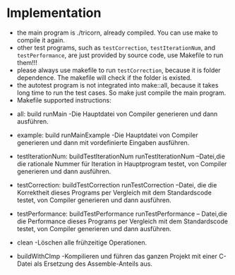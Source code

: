 # Implementation

- the main program is ./tricorn, already compiled. You can use make to compile it again.
- other test programs, such as `testCorrection`, `testIterationNum`, and `testPerformance`, are just provided by source code, use Makefile to run them!!!
- please always use makefile to run `testCorrection`, because it is folder dependence. The makefile will check if the folder is existed.
- the autotest program is not integrated into make::all, because it takes long time to run the test cases. So make just compile the main program.
- Makefile supported instructions:

* all: build runMain
-Die Hauptdatei von Compiler generieren und dann ausführen.

* example: build runMainExample
-Die Hauptdatei von Compiler generieren und dann mit vordefinierte Eingaben
ausführen.

* testIterationNum: buildTestIterationNum runTestIterationNum
–Datei,die die rationale Nummer für Iteration in Hauptprogram testet, von Compiler
generieren und dann ausführen.

* testCorrection: buildTestCorrection runTestCorrection
–Datei, die die Korrektheit dieses Programs per Vergleich mit dem Standardscode
testet, von Compiler generieren und dann ausführen.

* testPerformance: buildTestPerformance runTestPerformance
– Datei,die die Performance dieses Programs per Vergleich mit dem Standardscode
testet, von Compiler generieren und dann ausführen.

* clean
-Löschen alle frühzeitige Operationen.

* buildWithCImp
-Kompilieren und führen das ganzen Projekt mit einer C-Datei als Ersetzung des
Assemble-Anteils aus.
